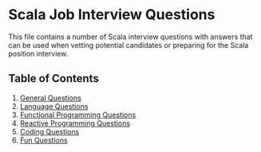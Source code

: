 # Scala Job Interview Questions

This file contains a number of Scala interview questions with answers that can be used when vetting potential candidates
or preparing for the Scala position interview.

## Table of Contents

1. [General Questions](src/general.md)
1. [Language Questions](src/language.md)
1. [Functional Programming Questions](src/functional.md)
1. [Reactive Programming Questions](src/reactive.md)
1. [Coding Questions](src/coding.md)
1. [Fun Questions](src/fun.md)


